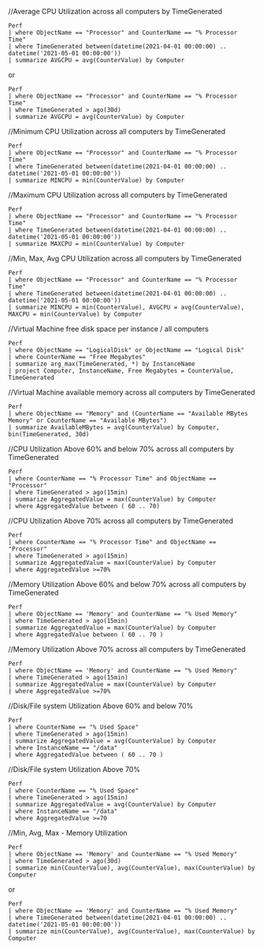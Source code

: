 


//Average CPU Utilization across all computers by TimeGenerated

    Perf 
    | where ObjectName == "Processor" and CounterName == "% Processor Time" 
    | where TimeGenerated between(datetime(2021-04-01 00:00:00) .. datetime('2021-05-01 00:00:00'))
    | summarize AVGCPU = avg(CounterValue) by Computer
    
   or
   
    Perf 
    | where ObjectName == "Processor" and CounterName == "% Processor Time" 
    | where TimeGenerated > ago(30d) 
    | summarize AVGCPU = avg(CounterValue) by Computer



//Minimum CPU Utilization across all computers by TimeGenerated

    Perf 
    | where ObjectName == "Processor" and CounterName == "% Processor Time" 
    | where TimeGenerated between(datetime(2021-04-01 00:00:00) .. datetime('2021-05-01 00:00:00'))
    | summarize MINCPU = min(CounterValue) by Computer


//Maximum CPU Utilization across all computers by TimeGenerated

    Perf 
    | where ObjectName == "Processor" and CounterName == "% Processor Time" 
    | where TimeGenerated between(datetime(2021-04-01 00:00:00) .. datetime('2021-05-01 00:00:00'))
    | summarize MAXCPU = min(CounterValue) by Computer


//Min, Max, Avg CPU Utilization across all computers by TimeGenerated

    Perf 
    | where ObjectName == "Processor" and CounterName == "% Processor Time" 
    | where TimeGenerated between(datetime(2021-04-01 00:00:00) .. datetime('2021-05-01 00:00:00'))
    | summarize MINCPU = min(CounterValue), AVGCPU = avg(CounterValue), MAXCPU = min(CounterValue) by Computer


//Virtual Machine free disk space per instance / all computers

    Perf 
    | where ObjectName == "LogicalDisk" or ObjectName == "Logical Disk"
    | where CounterName == "Free Megabytes"
    | summarize arg_max(TimeGenerated, *) by InstanceName 
    | project Computer, InstanceName, Free Megabytes = CounterValue, TimeGenerated


//Virtual Machine available memory across all computers by TimeGenerated

    Perf
    | where ObjectName == "Memory" and (CounterName == "Available MBytes Memory" or CounterName == "Available MBytes") 
    | summarize AvailableMBytes = avg(CounterValue) by Computer, bin(TimeGenerated, 30d)


//CPU Utilization Above 60% and below 70% across all computers by TimeGenerated

    Perf
    | where CounterName == "% Processor Time" and ObjectName == "Processor"
    | where TimeGenerated > ago(15min)
    | summarize AggregatedValue = max(CounterValue) by Computer
    | where AggregatedValue between ( 60 .. 70)


//CPU Utilization Above 70% across all computers by TimeGenerated

    Perf
    | where CounterName == "% Processor Time" and ObjectName == "Processor"
    | where TimeGenerated > ago(15min)
    | summarize AggregatedValue = max(CounterValue) by Computer
    | where AggregatedValue >=70%


//Memory Utilization Above 60% and below 70% across all computers by TimeGenerated

    Perf
    | where ObjectName == 'Memory' and CounterName == "% Used Memory"
    | where TimeGenerated > ago(15min)
    | summarize AggregatedValue = max(CounterValue) by Computer
    | where AggregatedValue between ( 60 .. 70 )


//Memory Utilization Above 70% across all computers by TimeGenerated

    Perf
    | where ObjectName == 'Memory' and CounterName == "% Used Memory"
    | where TimeGenerated > ago(15min)
    | summarize AggregatedValue = max(CounterValue) by Computer
    | where AggregatedValue >=70%


//Disk/File system Utilization Above 60% and below 70%

    Perf
    | where CounterName == "% Used Space"
    | where TimeGenerated > ago(15min)
    | summarize AggregatedValue = avg(CounterValue) by Computer
    | where InstanceName == "/data"
    | where AggregatedValue between ( 60 .. 70 )


//Disk/File system Utilization Above 70% 

    Perf
    | where CounterName == "% Used Space"
    | where TimeGenerated > ago(15min)
    | summarize AggregatedValue = avg(CounterValue) by Computer
    | where InstanceName == "/data"
    | where AggregatedValue >=70


//Min, Avg, Max - Memory Utilization 

    Perf
    | where ObjectName == 'Memory' and CounterName == "% Used Memory"
    | where TimeGenerated > ago(30d)
    | summarize min(CounterValue), avg(CounterValue), max(CounterValue) by Computer

   or 

    Perf
    | where ObjectName == 'Memory' and CounterName == "% Used Memory"
    | where TimeGenerated between(datetime(2021-04-01 00:00:00) .. datetime('2021-05-01 00:00:00'))
    | summarize min(CounterValue), avg(CounterValue), max(CounterValue) by Computer

